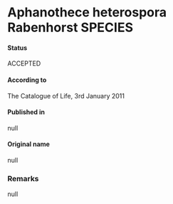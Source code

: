 Aphanothece heterospora Rabenhorst SPECIES
=======

#### Status
ACCEPTED

#### According to
The Catalogue of Life, 3rd January 2011

#### Published in
null

#### Original name
null

### Remarks
null